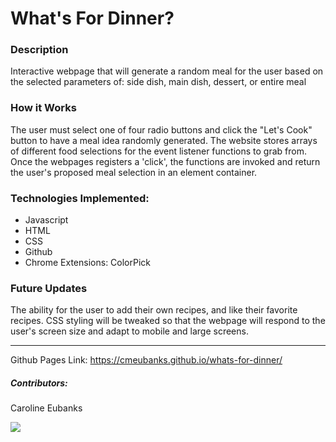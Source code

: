 # What's For Dinner?

### Description
Interactive webpage that will generate a random meal for the user based on the selected parameters of:
side dish, main dish, dessert, or entire meal

### How it Works
The user must select one of four radio buttons and click the "Let's Cook" button to have a meal idea randomly generated.
The website stores arrays of different food selections for the event listener functions to grab from. Once the webpages registers a 'click', the functions are invoked and return the user's proposed meal selection in an element container.

### Technologies Implemented:
- Javascript
- HTML
- CSS
- Github
- Chrome Extensions: ColorPick

### Future Updates
The ability for the user to add their own recipes, and like their favorite recipes. CSS styling will be tweaked so that
the webpage will respond to the user's screen size and adapt to mobile and large screens.

******************************************************************
Github Pages Link: https://cmeubanks.github.io/whats-for-dinner/

##### Contributors:
Caroline Eubanks

![](https://media.giphy.com/media/jc4bv3vIGzrP6hmjnO/giphy.gif)
